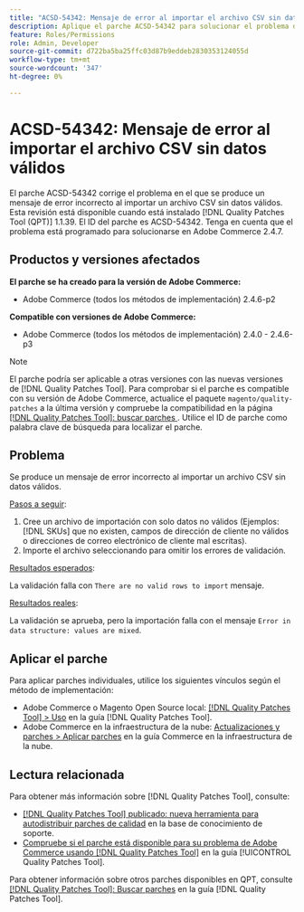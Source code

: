 ```yaml
---
title: "ACSD-54342: Mensaje de error al importar el archivo CSV sin datos válidos"
description: Aplique el parche ACSD-54342 para solucionar el problema de Adobe Commerce donde se produce un mensaje de error incorrecto al importar un archivo CSV sin datos válidos.
feature: Roles/Permissions
role: Admin, Developer
source-git-commit: d722ba5ba25ffc03d87b9eddeb2830353124055d
workflow-type: tm+mt
source-wordcount: '347'
ht-degree: 0%

---
```


# ACSD-54342: Mensaje de error al importar el archivo CSV sin datos válidos

El parche ACSD-54342 corrige el problema en el que se produce un mensaje de error incorrecto al importar un archivo CSV sin datos válidos. Esta revisión está disponible cuando está instalado [!DNL Quality Patches Tool (QPT)] 1.1.39. El ID del parche es ACSD-54342. Tenga en cuenta que el problema está programado para solucionarse en Adobe Commerce 2.4.7.

## Productos y versiones afectados

**El parche se ha creado para la versión de Adobe Commerce:**

* Adobe Commerce (todos los métodos de implementación) 2.4.6-p2

**Compatible con versiones de Adobe Commerce:**

* Adobe Commerce (todos los métodos de implementación) 2.4.0 - 2.4.6-p3

>[!NOTE]
>
>El parche podría ser aplicable a otras versiones con las nuevas versiones de [!DNL Quality Patches Tool]. Para comprobar si el parche es compatible con su versión de Adobe Commerce, actualice el paquete `magento/quality-patches` a la última versión y compruebe la compatibilidad en la página [[!DNL Quality Patches Tool]: buscar parches ](https://experienceleague.adobe.com/tools/commerce-quality-patches/index.html). Utilice el ID de parche como palabra clave de búsqueda para localizar el parche.

## Problema

Se produce un mensaje de error incorrecto al importar un archivo CSV sin datos válidos.

<u>Pasos a seguir</u>:

1. Cree un archivo de importación con solo datos no válidos (Ejemplos: [!DNL SKUs] que no existen, campos de dirección de cliente no válidos o direcciones de correo electrónico de cliente mal escritas).
1. Importe el archivo seleccionando para omitir los errores de validación.

<u>Resultados esperados</u>:

La validación falla con `There are no valid rows to import` mensaje.

<u>Resultados reales</u>:

La validación se aprueba, pero la importación falla con el mensaje `Error in data structure: values are mixed`.

## Aplicar el parche

Para aplicar parches individuales, utilice los siguientes vínculos según el método de implementación:

* Adobe Commerce o Magento Open Source local: [[!DNL Quality Patches Tool] > Uso](https://experienceleague.adobe.com/docs/commerce-operations/tools/quality-patches-tool/usage.html) en la guía [!DNL Quality Patches Tool].
* Adobe Commerce en la infraestructura de la nube: [Actualizaciones y parches > Aplicar parches](https://experienceleague.adobe.com/docs/commerce-cloud-service/user-guide/develop/upgrade/apply-patches.html) en la guía Commerce en la infraestructura de la nube.

## Lectura relacionada

Para obtener más información sobre [!DNL Quality Patches Tool], consulte:

* [[!DNL Quality Patches Tool] publicado: nueva herramienta para autodistribuir parches de calidad](https://experienceleague.adobe.com/en/docs/commerce-knowledge-base/kb/announcements/commerce-announcements/magento-quality-patches-released-new-tool-to-self-serve-quality-patches) en la base de conocimiento de soporte.
* [Compruebe si el parche está disponible para su problema de Adobe Commerce usando [!DNL Quality Patches Tool]](/help/tools/quality-patches-tool/patches-available-in-qpt/check-patch-for-magento-issue-with-magento-quality-patches.md) en la guía [!UICONTROL Quality Patches Tool].


Para obtener información sobre otros parches disponibles en QPT, consulte [[!DNL Quality Patches Tool]: Buscar parches](https://experienceleague.adobe.com/tools/commerce-quality-patches/index.html) en la guía [!DNL Quality Patches Tool].
